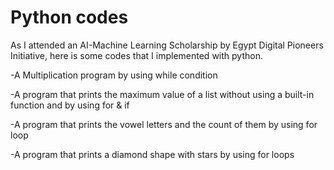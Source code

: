 # Python codes
 As I attended an AI-Machine Learning Scholarship by Egypt Digital Pioneers Initiative, here is some codes that I implemented with python.
 
 -A Multiplication program by using while condition

 -A program that prints the maximum value of a list without using a built-in function and by using for & if

 -A program that prints the vowel letters and the count of them by using for loop

 -A program that prints a diamond shape with stars by using for loops







